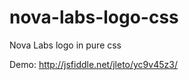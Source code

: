 nova-labs-logo-css
==================

Nova Labs logo in pure css 

Demo: http://jsfiddle.net/jleto/yc9v45z3/
